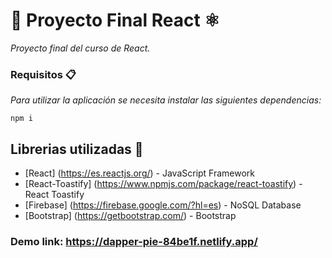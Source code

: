 # 👋 Proyecto Final React ⚛️
_Proyecto final del curso de React._

### Requisitos 📋

_Para utilizar la aplicación se necesita instalar las siguientes dependencias:_
```
npm i
```
## Librerias utilizadas 👷
* [React] (https://es.reactjs.org/) - JavaScript Framework
* [React-Toastify] (https://www.npmjs.com/package/react-toastify) - React Toastify
* [Firebase] (https://firebase.google.com/?hl=es) - NoSQL Database
* [Bootstrap] (https://getbootstrap.com/) - Bootstrap


### Demo link: https://dapper-pie-84be1f.netlify.app/
